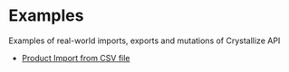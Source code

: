 # Examples

Examples of real-world imports, exports and mutations of Crystallize API

-   [Product Import from CSV file](./products-import-from-csv)
